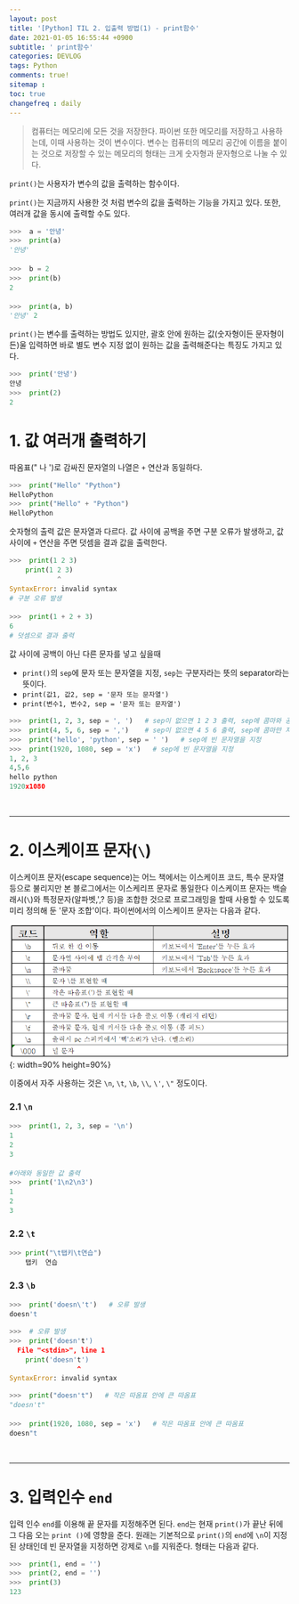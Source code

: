 ```yaml
---
layout: post
title: '[Python] TIL 2. 입출력 방법(1) - print함수'
date: 2021-01-05 16:55:44 +0900
subtitle: ' print함수'
categories: DEVLOG
tags: Python
comments: true!
sitemap :
toc: true
changefreq : daily
---
```


> 컴퓨터는 메모리에 모든 것을 저장한다. 파이썬 또한 메모리를 저장하고 사용하는데, 이때 사용하는 것이 변수이다. 변수는 컴퓨터의 메모리 공간에 이름을 붙이는 것으로 저장할 수 있는 메모리의 형태는 크게 숫자형과 문자형으로 나눌 수 있다. 
>

`print()`는 사용자가 변수의 값을 출력하는 함수이다.

`print()`는 지금까지 사용한 것 처럼 변수의 값을 출력하는 기능을 가지고 있다. 또한, 여러개 값을 동시에 출력할 수도 있다.

```python
>>>  a = '안녕'
>>>  print(a)
'안녕'

>>>  b = 2
>>>  print(b)
2

>>>  print(a, b)
'안녕' 2
```

`print()`는 변수를 출력하는 방법도 있지만, 괄호 안에 원하는 값(숫자형이든 문자형이든)울 입력하면 바로 별도 변수 지정 없이 원하는 값을 출력해준다는 특징도 가지고 있다.

```python
>>>  print('안녕')
안녕
>>>  print(2)
2
```



# 1. 값 여러개 출력하기

따옴표(" 나 ')로 감싸진 문자열의 나열은 `+` 연산과 동일하다.

```python
>>>  print("Hello" "Python")
HelloPython
>>>  print("Hello" + "Python")
HelloPython
```

숫자형의 출력 값은 문자열과 다르다. 값 사이에 공백을 주면 구분 오류가 발생하고, 값 사이에 `+` 연산을 주면 덧셈을 결과 값을 출력한다. 

```python
>>>  print(1 2 3)
    print(1 2 3)
            ^
SyntaxError: invalid syntax 
# 구분 오류 발생

>>>  print(1 + 2 + 3)
6
# 덧셈으로 결과 출력
```

값 사이에 공백이 아닌 다른 문자를 넣고 싶을때 

- `print()`의 `sep`에 문자 또는 문자열을 지정, `sep`는 구분자라는 뜻의 separator라는 뜻이다.
- `print(값1, 값2, sep = '문자 또는 문자열')`
- `print(변수1, 변수2, sep = '문자 또는 문자열')`

``` python
>>>  print(1, 2, 3, sep = ', ')   # sep이 없으면 1 2 3 출력, sep에 콤마와 공백을 지정
>>>  print(4, 5, 6, sep = ',')    # sep이 없으면 4 5 6 출력, sep에 콤마만 지정
>>>  print('hello', 'python', sep = ' ')   # sep에 빈 문자열을 지정
>>>  print(1920, 1080, sep = 'x')   # sep에 빈 문자열을 지정
1, 2, 3
4,5,6
hello python
1920x1080
```

<br>

***

# 2. 이스케이프 문자(`\`)

  이스케이프 문자(escape sequence)는 어느 책에서는 이스케이프 코드, 특수 문자열 등으로 불리지만 본 블로그에서는 이스케리프 문자로 통일한다 이스케이프 문자는 백슬래시(`\`)와 특정문자(알파벳,',? 등)을 조합한 것으로 프로그래밍을 할때 사용할 수 있도록 미리 정의해 둔 '문자 조합'이다. 파이썬에서의 이스케이프 문자는 다음과 같다.

![title](/assets/img/DEVLOG/Python/TIL2/2021-01-05-Python-TIL2-1.png){: width=90% height=90%}

이중에서 자주 사용하는 것은 `\n`, `\t`, `\b`, `\\`, `\'`, `\"` 정도이다. 

###     2.1 `\n`

```python
>>>  print(1, 2, 3, sep = '\n')
1
2
3

#아래와 동일한 값 출력
>>>  print('1\n2\n3')
1
2
3
```

###     2.2 `\t`

```python
>>> print("\t탭키\t연습")
	탭키	연습
```

###     2.3 `\b`

```python
>>>  print('doesn\'t')   # 오류 발생
doesn't
```

```python
>>>  # 오류 발생
>>>  print('doesn't')   
  File "<stdin>", line 1
    print('doesn't')
                 ^
SyntaxError: invalid syntax
```

```python
>>>  print("doesn't")   # 작은 따옴표 안에 큰 따옴표
"doesn't"

>>>  print(1920, 1080, sep = 'x')   # 작은 따옴표 안에 큰 따옴표
doesn"t
```

<br>

***

# 3. 입력인수 `end`

입력 인수 `end`를 이용해 끝 문자를 지정해주면 된다. `end`는 현재 `print()`가 끝난 뒤에 그 다음 오는 `print ()`에 영향을 준다. 원래는 기본적으로 `print()`의 `end`에 `\n`이 지정된 상태인데 빈 문자열을 지정하면 강제로 `\n`를 지워준다. 형태는 다음과 같다.

```python
>>>  print(1, end = '')
>>>  print(2, end = '')
>>>  print(3)
123
```